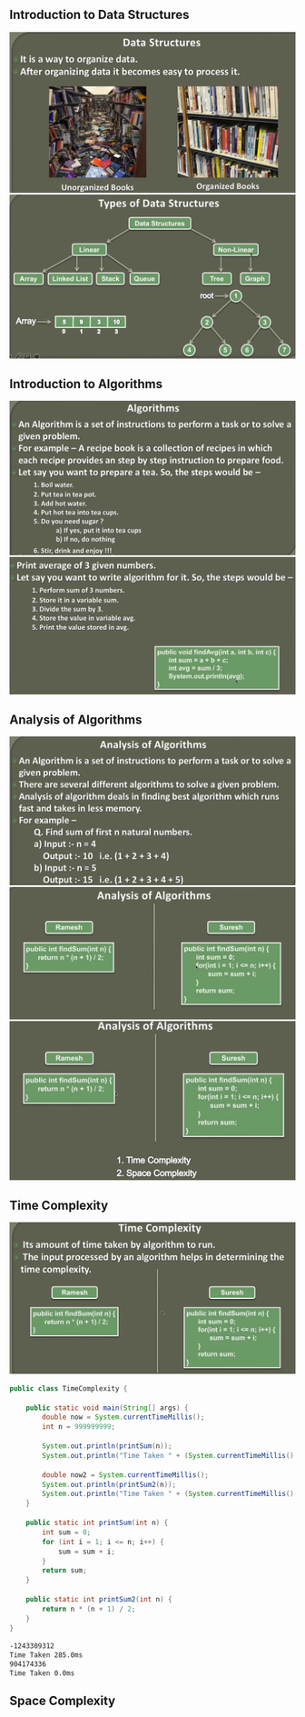 ## Introduction to Data Structures
![img.png](img.png)
![img_1.png](img_1.png)

## Introduction to Algorithms
![img_2.png](img_2.png)
![img_3.png](img_3.png)

## Analysis of Algorithms
![img_4.png](img_4.png)
![img_5.png](img_5.png)
![img_6.png](img_6.png)

## Time Complexity
![img_7.png](img_7.png)

```java
public class TimeComplexity {

    public static void main(String[] args) {
        double now = System.currentTimeMillis();
        int n = 999999999;

        System.out.println(printSum(n));
        System.out.println("Time Taken " + (System.currentTimeMillis() - now) + "ms");

        double now2 = System.currentTimeMillis();
        System.out.println(printSum2(n));
        System.out.println("Time Taken " + (System.currentTimeMillis() - now2) + "ms");
    }

    public static int printSum(int n) {
        int sum = 0;
        for (int i = 1; i <= n; i++) {
            sum = sum + i;
        }
        return sum;
    }

    public static int printSum2(int n) {
        return n * (n + 1) / 2;
    }
}

```
```shell
-1243309312
Time Taken 285.0ms
904174336
Time Taken 0.0ms
```

## Space Complexity